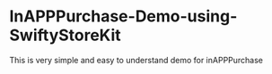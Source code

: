 # InAPPPurchase-Demo-using-SwiftyStoreKit
This is very simple and easy to understand demo for inAPPPurchase
